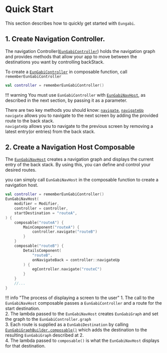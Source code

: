 # Quick Start
This section describes how to quickly get started with `Eungabi`. 

## 1. Create Navigation Controller.
The navigation Controller([`EunGabiController`](https://easternkite.github.io/eungabi/api/eungabi/com.easternkite.eungabi.navigation/-eun-gabi-controller/index.html)) holds the navigation graph and provides methods that allow your app to move between the destinations you want by controlling backStack.

To create a [`EunGabiController`](https://easternkite.github.io/eungabi/api/eungabi/com.easternkite.eungabi.navigation/-eun-gabi-controller/index.html) in composable function, call `rememberEunGabiController`

```kotlin
val controller = rememberEunGabiController()
```

!!! warning
    You must use `EunGabiController` with [`EunGabiNavHost`](https://easternkite.github.io/eungabi/api/eungabi/com.easternkite.eungabi.navigation/-eun-gabi-nav-host.html), as described in the next section, by passing it as a parameter.

There are two key methods you should know: [`navigate`](https://easternkite.github.io/eungabi/api/eungabi/com.easternkite.eungabi.navigation/-eun-gabi-controller/index.html#1758206243%2FFunctions%2F-1883328705), [`navigateUp`](https://easternkite.github.io/eungabi/api/eungabi/com.easternkite.eungabi.navigation/-eun-gabi-controller/index.html#-2071943207%2FFunctions%2F-1883328705)  
`navigate` allows you to navigate to the next screen by adding the provided route to the back stack.  
`navigateUp` allows you to navigate to the previous screen by removing a latest entry(or entries) from the back stack.

## 2. Create a Navigation Host Composable
The [`EunGabiNavHost`](https://easternkite.github.io/eungabi/api/eungabi/com.easternkite.eungabi.navigation/-eun-gabi-nav-host.html) creates a navigation graph and displays the current entry of the back stack.
By using this, you can define and control your desired routes.

you can simply call `EunGabiNavHost` in the composable function to create a navigation host.

```kotlin
val controller = rememberEunGabiController()
EunGabiNavHost(
	modifier = Modifier,
	controller = controller,
	startDestination = "routeA",
) {
	composable("routeA") {
	    MainComponent("routeA") {
	        controller.navigate("routeB")
	    }
	}
	composable("routeB") {
	    DetailsComponent(
	        "routeB",
	        onNavigateBack = controller::navigateUp
	    ) {
	        egController.navigate("routeC")
	    }
	}
	//...
}
```
!!! info "The process of displaying a screen to the user"
    1. The call to the `EunGabiNavHost` composable passes a `EunGabiController` and a route for the start destination.  
    2. The lambda passed to the `EunGabiNavHost` creates `EunGabiGraph` and set the graph to the `EunGabiController.graph`  
    3. Each route is supplied as a `EunGabiDestination` by calling [`EunGabiGraphBuilder.composable()`](https://easternkite.github.io/eungabi/api/eungabi/com.easternkite.eungabi.navigation/-eun-gabi-graph-builder/index.html#1270496088%2FFunctions%2F-1883328705) which adds the destination to the resulting `EunGabiGraph` described at 2.  
    4. The lambda passed to `composable()` is what the `EunGabiNavHost` displays for that destination.


